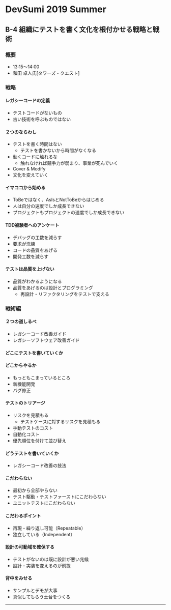 # DevSumi 2019 Summer

## B-4 組織にテストを書く文化を根付かせる戦略と戦術

### 概要

* 13:15～14:00
* 和田 卓人氏[タワーズ・クエスト]

### 戦略

#### レガシーコードの定義

* テストコードがないもの
* 古い技術を呼ぶものではない

#### ２つのならわし

* テストを書く時間はない
  * テストを書かないから時間がなくなる
* 動くコードに触れるな
  * 触れなければ競争力が弱まり、事業が死んでいく
* Cover & Modify
* 文化を変えていく

#### イマココから始める

* ToBeではなく、AsIsとNotToBeからはじめる
* 人は自分の速度でしか成長できない
* プロジェクトもプロジェクトの速度でしか成長できない

#### TDD被験者へのアンケート

* デバッグの工数を減らす
* 要求が洗練
* コードの品質をあげる
* 開発工数を減らす

#### テストは品質を上げない

* 品質がわかるようになる
* 品質をあげるのは設計とプログラミング
  * 再設計・リファクタリングをテストで支える

### 戦術編

#### ２つの道しるべ

* レガシーコード改善ガイド
* レガシーソフトウェア改善ガイド

#### どこにテストを書いていくか

#### どこからやるか

* もっともこまっているところ
* 新機能開発
* バグ修正

#### テストのトリアージ

* リスクを見積もる
  * テストケースに対するリスクを見積もる
* 手動テストのコスト
* 自動化コスト
* 優先順位を付けて並び替え

#### どうテストを書いていくか

* レガシーコード改善の技法

#### こだわらない

* 最初から全部やらない
* テスト駆動・テストファーストにこだわらない
* ユニットテストにこだわらない

#### こだわるポイント

* 再現・繰り返し可能（Repeatable）
* 独立している（Independent）

#### 設計の可動域を確保する

* テストがないのは既に設計が悪い兆候
* 設計・実装を変えるのが前提

#### 背中をみせる

* サンプルとデモが大事
* 真似してもらう土台をつくる

-----

